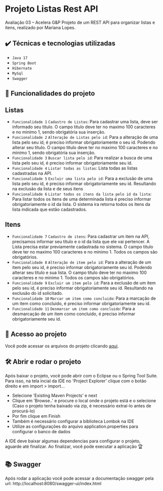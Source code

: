 # Projeto Listas Rest API
Avaliação 03 – Acelera G&P
Projeto de um REST API para organizar listas e itens, realizado por Mariana Lopes.

## ✔️ Técnicas e tecnologias utilizadas

- ``Java 17``
- ``Spring Boot``
- ``Hibernate``
- ``MySql``
- ``Swagger``

## 🔨 Funcionalidades do projeto

## Listas
- `Funcionalidade 1` `Cadastro de Listas`: Para cadastrar uma lista, deve ser informado seu titulo. O campo titulo deve ter no maximo 100 caracteres e no minimo 1, sendo obrigatória sua inserção.
- `Funcionalidade 2` `Alteração de Listas pelo id`: Para a alteração de uma lista pelo seu id, é preciso informar obrigatoriamente o seu id. Podendo alterar seu titulo. O campo titulo deve ter no maximo 100 caracteres e no minimo 1, sendo obrigatória sua inserção.
- `Funcionalidade 3` `Buscar lista pelo id`: Para realizar a busca de uma lista pelo seu id, é preciso informar obrigatoriamente seu id.
- `Funcionalidade 4` `Listar todas as listas`: Lista todas as listas cadastradas na API. 
- `Funcionalidade 5` `Excluir uma lista pelo id`: Para a exclusão de uma lista pelo seu id, é preciso informar obrigatoriamente seu id. Resultando na exclusão da lista e de seus itens
- `Funcionalidade 6` `Listar todos os itens da lista pelo id da lista`: Para listar todos os itens de uma determinada lista é preciso informar obrigatoriamente o id da lista. O sistema ira retorna todos os itens da lista indicada que estão cadastrados. 

## Itens
- `Funcionalidade 7` `Cadastro de itens`: Para cadastrar um item na API, precisamos informar seu título e o id da lista que ele vai pertencer. A Lista precisa estar previamente cadastrada no sistema. O campo titulo deve ter no maximo 100 caracteres e no minimo 1. Todos os campos são obrigatórios.
- `Funcionalidade 8` `Alteração de item pelo id`: Para a alteração de um item pelo seu id, é preciso informar obrigatoriamente seu id. Podendo alterar seu titulo e sua lista. O campo titulo deve ter no maximo 100 caracteres e no minimo 1. Todos os campos são obrigatórios.
- `Funcionalidade 9` `Excluir um item pelo id`: Para a exclusão de um item pelo seu id, é preciso informar obrigatoriamente seu id. Resultando na exclusão do id solicitado.
- `Funcionalidade 10` `Marcar um item como concluido`: Para a marcação de um item como concluido, é preciso informar obrigatoriamente seu id. 
- `Funcionalidade 11` `Desmarcar um item como concluido`: Para a desmarcação de um item como concluido, é preciso informar obrigatoriamente seu id.


## 📁 Acesso ao projeto

Você pode acessar os arquivos do projeto clicando [aqui](https://github.com/MarianaLopes15/mariana-cevidanes-lopes-listas-rest-api/tree/main/src).

## 🛠️ Abrir e rodar o projeto

Após baixar o projeto, você pode abrir com o Eclipse ou o Spring Tool Suite. 
Para isso, na tela incial da IDE no 'Project Explorer' clique com o botão direito e em import > import...

- Selecione 'Existing Maven Projects' e next
- Clique em 'Browse..' e procure o local onde o projeto está e o selecione (Caso o projeto tenha baixado via zip, é necessário extraí-lo antes de procurá-lo)
- Por fim clique em Finish
- Também é necessário configurar a biblioteca Lombok na IDE
- Utilize as configurações do arquivo application.properties para configurar o banco de dados

A IDE deve baixar algumas dependencias para configurar o projeto, aguarde até finalizar. Ao finalizar, você pode executar a aplicação 🏆 

## 📚 Swagger
Após rodar a aplicação você pode acessar a documentação swagger pela url: http://localhost:8080/swagger-ui/index.html
